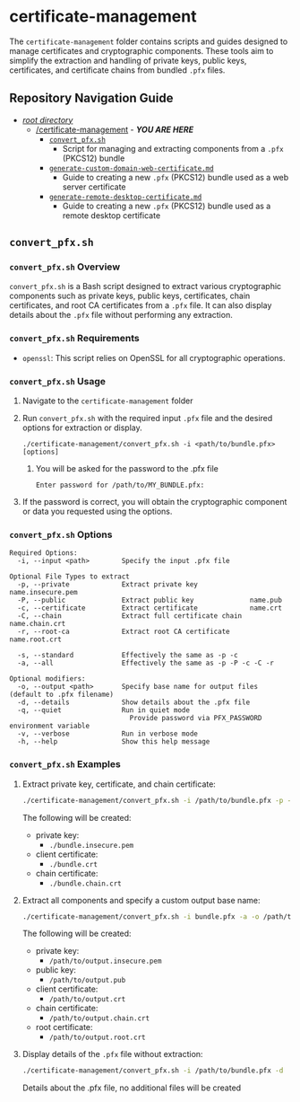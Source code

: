 # certificate-management

The `certificate-management` folder contains scripts and guides designed to manage certificates and cryptographic components. These tools aim to simplify the extraction and handling of private keys, public keys, certificates, and certificate chains from bundled `.pfx` files.

## Repository Navigation Guide

- [*root directory*](../README.md)
  - [/certificate-management](.) - ***YOU ARE HERE***
    - [`convert_pfx.sh`](#convert_pfxsh)
      - Script for managing and extracting components from a `.pfx` (PKCS12) bundle
    - [`generate-custom-domain-web-certificate.md`](./generate-custom-domain-web-certificate.md)
      - Guide to creating a new `.pfx` (PKCS12) bundle used as a web server certificate
    - [`generate-remote-desktop-certificate.md`](./generate-remote-desktop-certificate.md)
      - Guide to creating a new `.pfx` (PKCS12) bundle used as a remote desktop certificate

## `convert_pfx.sh`

### `convert_pfx.sh` Overview

`convert_pfx.sh` is a Bash script designed to extract various cryptographic components such as private keys, public keys, certificates, chain certificates, and root CA certificates from a `.pfx` file. It can also display details about the `.pfx` file without performing any extraction.

### `convert_pfx.sh` Requirements

- `openssl`: This script relies on OpenSSL for all cryptographic operations.

### `convert_pfx.sh` Usage

1. Navigate to the `certificate-management` folder
2. Run `convert_pfx.sh` with the required input `.pfx` file and the desired options for extraction or display.

    ```text
    ./certificate-management/convert_pfx.sh -i <path/to/bundle.pfx> [options]
    ```

    1. You will be asked for the password to the .pfx file

        ```text
        Enter password for /path/to/MY_BUNDLE.pfx:

        ```

3. If the password is correct, you will obtain the cryptographic component or data you requested using the options.

### `convert_pfx.sh` Options

```text
Required Options:
  -i, --input <path>        Specify the input .pfx file

Optional File Types to extract
  -p, --private             Extract private key             name.insecure.pem
  -P, --public              Extract public key              name.pub
  -c, --certificate         Extract certificate             name.crt
  -C, --chain               Extract full certificate chain  name.chain.crt
  -r, --root-ca             Extract root CA certificate     name.root.crt

  -s, --standard            Effectively the same as -p -c
  -a, --all                 Effectively the same as -p -P -c -C -r

Optional modifiers:
  -o, --output <path>       Specify base name for output files (default to .pfx filename)
  -d, --details             Show details about the .pfx file
  -q, --quiet               Run in quiet mode
                              Provide password via PFX_PASSWORD environment variable
  -v, --verbose             Run in verbose mode
  -h, --help                Show this help message
```

### `convert_pfx.sh` Examples

1. Extract private key, certificate, and chain certificate:

    ```bash
    ./certificate-management/convert_pfx.sh -i /path/to/bundle.pfx -p -c -C
    ```

    The following will be created:
      - private key:
        - `./bundle.insecure.pem`
      - client certificate:
        - `./bundle.crt`
      - chain certificate:
        - `./bundle.chain.crt`

2. Extract all components and specify a custom output base name:

    ```bash
    ./certificate-management/convert_pfx.sh -i bundle.pfx -a -o /path/to/output
    ```

    The following will be created:
      - private key:
        - `/path/to/output.insecure.pem`
      - public key:
        - `/path/to/output.pub`
      - client certificate:
        - `/path/to/output.crt`
      - chain certificate:
        - `/path/to/output.chain.crt`
      - root certificate:
        - `/path/to/output.root.crt`

3. Display details of the `.pfx` file without extraction:

    ```bash
    ./certificate-management/convert_pfx.sh -i /path/to/bundle.pfx -d
    ```

    Details about the .pfx file, no additional files will be created
